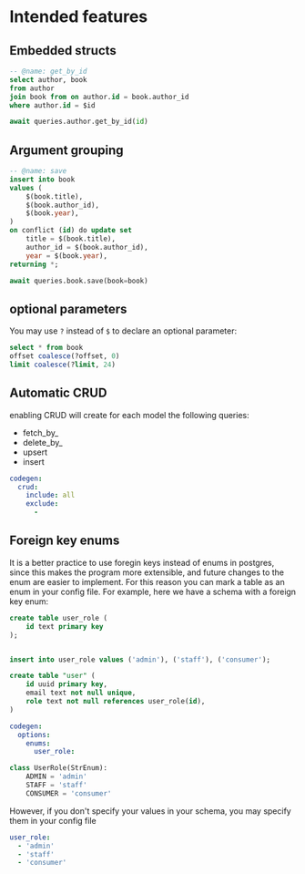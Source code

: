 

# Intended features


## Embedded structs

```sql
-- @name: get_by_id
select author, book
from author
join book from on author.id = book.author_id
where author.id = $id
```

```py
await queries.author.get_by_id(id)
```

## Argument grouping
```sql
-- @name: save
insert into book
values (
    $(book.title),
    $(book.author_id),
    $(book.year),
)
on conflict (id) do update set
    title = $(book.title),
    author_id = $(book.author_id),
    year = $(book.year),
returning *;
```

```py
await queries.book.save(book=book)
```

## optional parameters
You may use `?` instead of `$` to declare an optional parameter:
```sql
select * from book
offset coalesce(?offset, 0)
limit coalesce(?limit, 24)
```

## Automatic CRUD
enabling CRUD will create for each model the following
queries:

* fetch_by_<unique key>
* delete_by_<unique key>
* upsert
* insert

```yaml
codegen:
  crud:
    include: all
    exclude:
      -
```


## Foreign key enums
It is a better practice to use foregin keys instead of enums in postgres, since this makes the program more extensible, and future changes to the enum are easier to implement. For this reason you can mark a table as an enum in your config file. For example, here we have a schema with a foreign key enum:
```sql
create table user_role (
    id text primary key
);


insert into user_role values ('admin'), ('staff'), ('consumer');

create table "user" (
    id uuid primary key,
    email text not null unique,
    role text not null references user_role(id),
)
```
```yaml
codegen:
  options:
    enums:
      user_role:
```
```python
class UserRole(StrEnum):
    ADMIN = 'admin'
    STAFF = 'staff'
    CONSUMER = 'consumer'
```
However, if you don't specify your values in your schema, you may specify them in your config file
```yaml
user_role:
  - 'admin'
  - 'staff'
  - 'consumer'
```
